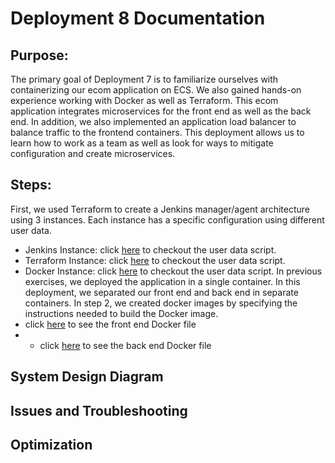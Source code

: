 # Deployment 8 Documentation 

## Purpose:
The primary goal of Deployment 7 is to familiarize ourselves with containerizing our ecom application on ECS. We also gained hands-on experience working with Docker as well as Terraform. This ecom application integrates microservices for the front end as well as the back end. In addition, we also implemented an application load balancer to balance traffic to the frontend containers. This deployment allows us to learn how to work as a team as well as look for ways to mitigate configuration and create microservices.


## Steps:
First, we used Terraform to create a Jenkins manager/agent architecture using 3 instances. Each instance has a specific configuration using different user data.
 - Jenkins Instance: click [here](https://github.com/DarrielleEvans/deployment8/blob/main/first-infrastucture/deployjenkins.sh) to checkout the user data script.
 - Terraform Instance: click [here](https://github.com/DarrielleEvans/deployment8/blob/main/first-infrastucture/deployterraform.sh) to checkout the user data script.
 - Docker Instance: click [here](https://github.com/DarrielleEvans/deployment8/blob/main/first-infrastucture/deploydocker.sh) to checkout the user data script.
In previous exercises, we deployed the application in a single container. In this deployment, we separated our front end and back end in separate containers. In step 2, we created docker images by specifying the instructions needed to build the Docker image.
- click [here](https://github.com/DarrielleEvans/deployment8/blob/main/frontend/Dockerfile) to see the front end Docker file
- - click [here](https://github.com/DarrielleEvans/deployment8/blob/main/backend/Dockerfile) to see the back end Docker file






## System Design Diagram


## Issues and Troubleshooting


## Optimization

